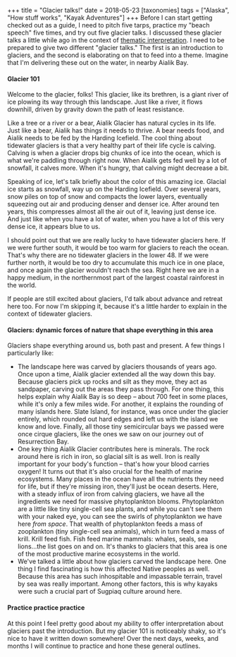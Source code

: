 +++
title = "Glacier talks!"
date = 2018-05-23
[taxonomies]
tags = ["Alaska", "How stuff works", "Kayak Adventures"]
+++
Before I can start getting checked out as a guide, I need to pitch five tarps, practice my "beach speech" five times, and try out five glacier talks. I discussed these glacier talks a little while ago in the context of [thematic interpretation](https://heytasha.com/questions/2018/05/purposeful-interpretation/). I need to be prepared to give two different "glacier talks." The first is an introduction to glaciers, and the second is elaborating on that to feed into a theme. Imagine that I'm delivering these out on the water, in nearby Aialik Bay.

<!-- more -->

#### Glacier 101

Welcome to the glacier, folks! This glacier, like its brethren, is a giant river of ice plowing its way through this landscape. Just like a river, it flows downhill, driven by gravity down the path of least resistance.

Like a tree or a river or a bear, Aialik Glacier has natural cycles in its life. Just like a bear, Aialik has things it needs to thrive. A bear needs food, and Aialik needs to be fed by the Harding Icefield. The cool thing about tidewater glaciers is that a very healthy part of their life cycle is calving. Calving is when a glacier drops big chunks of ice into the ocean, which is what we're paddling through right now. When Aialik gets fed well by a lot of snowfall, it calves more. When it's hungry, that calving might decrease a bit.

Speaking of ice, let's talk briefly about the color of this amazing ice. Glacial ice starts as snowfall, way up on the Harding Icefield. Over several years, snow piles on top of snow and compacts the lower layers, eventually squeezing out air and producing denser and denser ice. After around ten years, this compresses almost all the air out of it, leaving just dense ice. And just like when you have a lot of water, when you have a lot of this very dense ice, it appears blue to us.

I should point out that we are really lucky to have tidewater glaciers here. If we were further south, it would be too warm for glaciers to reach the ocean. That's why there are no tidewater glaciers in the lower 48. If we were further north, it would be too dry to accumulate this much ice in one place, and once again the glacier wouldn't reach the sea. Right here we are in a happy medium, in the northernmost part of the largest coastal rainforest in the world.

If people are still excited about glaciers, I'd talk about advance and retreat here too. For now I'm skipping it, because it's a little harder to explain in the context of tidewater glaciers.

#### Glaciers: dynamic forces of nature that shape everything in this area

Glaciers shape everything around us, both past and present. A few things I particularly like:

- The landscape here was carved by glaciers thousands of years ago. Once upon a time, Aialik glacier extended all the way down this bay. Because glaciers pick up rocks and silt as they move, they act as sandpaper, carving out the areas they pass through. For one thing, this helps explain why Aialik Bay is so deep – about 700 feet in some places, while it's only a few miles wide. For another, it explains the rounding of many islands here. Slate Island, for instance, was once under the glacier entirely, which rounded out hard edges and left us with the island we know and love. Finally, all those tiny semicircular bays we passed were once cirque glaciers, like the ones we saw on our journey out of Resurrection Bay.
- One key thing Aialik Glacier contributes here is minerals. The rock around here is rich in iron, so glacial silt is as well. Iron is really important for your body's function – that's how your blood carries oxygen! It turns out that it's also crucial for the health of marine ecosystems. Many places in the ocean have all the nutrients they need for life, but if they're missing iron, they'll just be ocean deserts. Here, with a steady influx of iron from calving glaciers, we have all the ingredients we need for massive phytoplankton blooms. Phytoplankton are a little like tiny single-cell sea plants, and while you can't see them with your naked eye, you can see the swirls of phytoplankton we have here _from space_. That wealth of phytoplankton feeds a mass of zooplankton (tiny single-cell sea animals), which in turn feed a mass of krill. Krill feed fish. Fish feed marine mammals: whales, seals, sea lions...the list goes on and on. It's thanks to glaciers that this area is one of the most productive marine ecosystems in the world.
- We've talked a little about how glaciers carved the landscape here. One thing I find fascinating is how this affected Native peoples as well. Because this area has such inhospitable and impassable terrain, travel by sea was really important. Among other factors, this is why kayaks were such a crucial part of Sugpiaq culture around here.

#### Practice practice practice

At this point I feel pretty good about my ability to offer interpretation about glaciers past the introduction. But my glacier 101 is noticeably shaky, so it's nice to have it written down somewhere! Over the next days, weeks, and months I will continue to practice and hone these general outlines.
